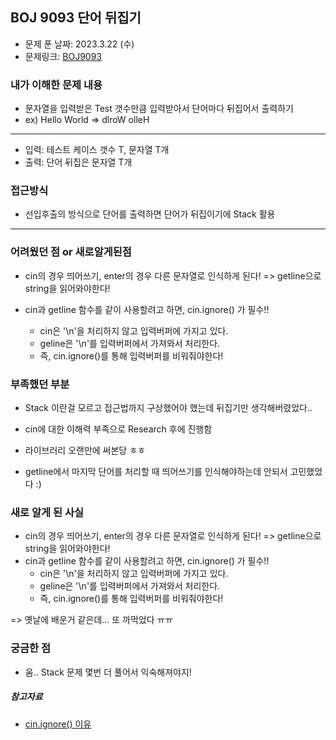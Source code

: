 ## BOJ 9093 단어 뒤집기

- 문제 푼 날짜: 2023.3.22 (수) 
- 문제링크: [BOJ9093](https://www.acmicpc.net/problem/9093)



### 내가 이해한 문제 내용

- 문자열을 입력받은 Test 갯수만큼 입력받아서 단어마다 뒤집어서 출력하기
- ex) Hello World => dlroW olleH

-----

- 입력: 테스트 케이스 갯수 T, 문자열 T개
- 출력: 단어 뒤집은 문자열 T개



### 접근방식

- 선입후출의 방식으로 단어를 출력하면 단어가 뒤집이기에 Stack 활용



---

### 어려웠던 점 or 새로알게된점

- cin의 경우 띄어쓰기, enter의 경우 다른 문자열로 인식하게 된다! => getline으로 string을 읽어와야한다!

- cin과 getline 함수를 같이 사용할려고 하면, cin.ignore() 가 필수!!

  - cin은 '\n'을 처리하지 않고 입력버퍼에 가지고 있다.
  - geline은 '\n'를 입력버퍼에서 가져와서 처리한다. 
  - 즉, cin.ignore()를 통해 입력버퍼를 비워줘야한다!

  

### 부족했던 부분

- Stack 이란걸 모르고 접근법까지 구상했어야 했는데 뒤집기만 생각해버렸었다..

- cin에 대한 이해력 부족으로 Research 후에 진행함

- <stack> 라이브러리 오랜만에 써본당 ㅎㅎ

- getline에서 마지막 단어를 처리할 때 띄어쓰기를 인식해야하는데 안되서 고민했었다 :)

  

### 새로 알게 된 사실

- cin의 경우 띄어쓰기, enter의 경우 다른 문자열로 인식하게 된다! => getline으로 string을 읽어와야한다!
- cin과 getline 함수를 같이 사용할려고 하면, cin.ignore() 가 필수!!
  - cin은 '\n'을 처리하지 않고 입력버퍼에 가지고 있다.
  - geline은 '\n'를 입력버퍼에서 가져와서 처리한다. 
  - 즉, cin.ignore()를 통해 입력버퍼를 비워줘야한다!

=> 옛날에 배운거 같은데... 또 까먹었다 ㅠㅠ



### 궁금한 점

- 움.. Stack 문제 몇번 더 풀어서 익숙해져야지!



##### 참고자료

- [cin.ignore() 이유](https://namwhis.tistory.com/entry/cin과-getline을-같이-사용할때-cinignore이-필요한-이유-기록)
